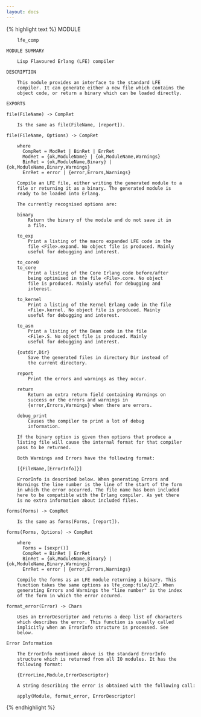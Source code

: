 ```yaml
---
layout: docs
---
```

{% highlight text %}
    MODULE

        lfe_comp

    MODULE SUMMARY

        Lisp Flavoured Erlang (LFE) compiler

    DESCRIPTION

        This module provides an interface to the standard LFE
        compiler. It can generate either a new file which contains the
        object code, or return a binary which can be loaded directly.

    EXPORTS

    file(FileName) -> CompRet

        Is the same as file(FileName, [report]).

    file(FileName, Options) -> CompRet

        where
          CompRet = ModRet | BinRet | ErrRet
          ModRet = {ok,ModuleName} | {ok,ModuleName,Warnings}
          BinRet = {ok,ModuleName,Binary} | {ok,ModuleName,Binary,Warnings}
          ErrRet = error | {error,Errors,Warnings}

        Compile an LFE file, either writing the generated module to a
        file or returning it as a binary. The generated module is
        ready to be loaded into Erlang.

        The currently recognised options are:

        binary
            Return the binary of the module and do not save it in
            a file.

        to_exp
            Print a listing of the macro expanded LFE code in the
            file <File>.expand. No object file is produced. Mainly
            useful for debugging and interest.

        to_core0
        to_core
            Print a listing of the Core Erlang code before/after
            being optimised in the file <File>.core. No object
            file is produced. Mainly useful for debugging and
            interest.

        to_kernel
            Print a listing of the Kernel Erlang code in the file
            <File>.kernel. No object file is produced. Mainly
            useful for debugging and interest.

        to_asm
            Print a listing of the Beam code in the file
            <File>.S. No object file is produced. Mainly
            useful for debugging and interest.

        {outdir,Dir}
            Save the generated files in directory Dir instead of
            the current directory.

        report
            Print the errors and warnings as they occur.

        return
            Return an extra return field containing Warnings on
            success or the errors and warnings in
            {error,Errors,Warnings} when there are errors.

        debug_print
            Causes the compiler to print a lot of debug
            information.

        If the binary option is given then options that produce a
        listing file will cause the internal format for that compiler
        pass to be returned.

        Both Warnings and Errors have the following format:

        [{FileName,[ErrorInfo]}]

        ErrorInfo is described below. When generating Errors and
        Warnings the line number is the line of the start of the form
        in which the error occurred. The file name has been included
        here to be compatible with the Erlang compiler. As yet there
        is no extra information about included files.

    forms(Forms) -> CompRet

        Is the same as forms(Forms, [report]).

    forms(Forms, Options) -> CompRet

        where
          Forms = [sexpr()]
          CompRet = BinRet | ErrRet
          BinRet = {ok,ModuleName,Binary} | {ok,ModuleName,Binary,Warnings}
          ErrRet = error | {error,Errors,Warnings}

        Compile the forms as an LFE module returning a binary. This
        function takes the same options as lfe_comp:file/1/2. When
        generating Errors and Warnings the "line number" is the index
        of the form in which the error occured.

    format_error(Error) -> Chars

        Uses an ErrorDescriptor and returns a deep list of characters
        which describes the error. This function is usually called
        implicitly when an ErrorInfo structure is processed. See
        below.

    Error Information

        The ErrorInfo mentioned above is the standard ErrorInfo
        structure which is returned from all IO modules. It has the
        following format:

        {ErrorLine,Module,ErrorDescriptor}

        A string describing the error is obtained with the following call:

        apply(Module, format_error, ErrorDescriptor)
{% endhighlight %}
